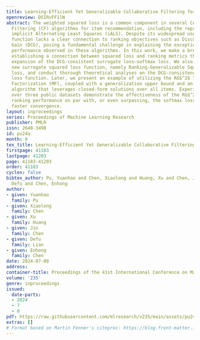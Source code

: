 ```yaml
---
title: Learning-Efficient Yet Generalizable Collaborative Filtering for Item Recommendation
openreview: D5IRvFF1lN
abstract: The weighted squared loss is a common component in several Collaborative
  Filtering (CF) algorithms for item recommendation, including the representative
  implicit Alternating Least Squares (iALS). Despite its widespread use, this loss
  function lacks a clear connection to ranking objectives such as Discounted Cumulative
  Gain (DCG), posing a fundamental challenge in explaining the exceptional ranking
  performance observed in these algorithms. In this work, we make a breakthrough by
  establishing a connection between squared loss and ranking metrics through a Taylor
  expansion of the DCG-consistent surrogate loss—softmax loss. We also discover a
  new surrogate squared loss function, namely Ranking-Generalizable Squared (RG$^2$)
  loss, and conduct thorough theoretical analyses on the DCG-consistency of the proposed
  loss function. Later, we present an example of utilizing the RG$^2$ loss with Matrix
  Factorization (MF), coupled with a generalization upper bound and an ALS optimization
  algorithm that leverages closed-form solutions over all items. Experimental results
  over three public datasets demonstrate the effectiveness of the RG$^2$ loss, exhibiting
  ranking performance on par with, or even surpassing, the softmax loss while achieving
  faster convergence.
layout: inproceedings
series: Proceedings of Machine Learning Research
publisher: PMLR
issn: 2640-3498
id: pu24a
month: 0
tex_title: Learning-Efficient Yet Generalizable Collaborative Filtering for Item Recommendation
firstpage: 41183
lastpage: 41203
page: 41183-41203
order: 41183
cycles: false
bibtex_author: Pu, Yuanhao and Chen, Xiaolong and Huang, Xu and Chen, Jin and Lian,
  Defu and Chen, Enhong
author:
- given: Yuanhao
  family: Pu
- given: Xiaolong
  family: Chen
- given: Xu
  family: Huang
- given: Jin
  family: Chen
- given: Defu
  family: Lian
- given: Enhong
  family: Chen
date: 2024-07-08
address:
container-title: Proceedings of the 41st International Conference on Machine Learning
volume: '235'
genre: inproceedings
issued:
  date-parts:
  - 2024
  - 7
  - 8
pdf: https://raw.githubusercontent.com/mlresearch/v235/main/assets/pu24a/pu24a.pdf
extras: []
# Format based on Martin Fenner's citeproc: https://blog.front-matter.io/posts/citeproc-yaml-for-bibliographies/
---
```

